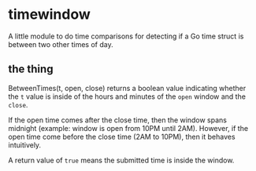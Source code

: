 # timewindow

A little module to do time comparisons for detecting if a Go time struct is between two other times of day.

## the thing

BetweenTimes(t, open, close) returns a boolean value indicating whether the `t` value is inside of the hours and minutes of the `open` window and the `close`.
 
If the open time comes after the close time, then the window spans midnight (example: window is open from 10PM until 2AM). However, if the open time come before the close time (2AM to 10PM), then it behaves intuitively.

A return value of `true` means the submitted time is inside the window.
